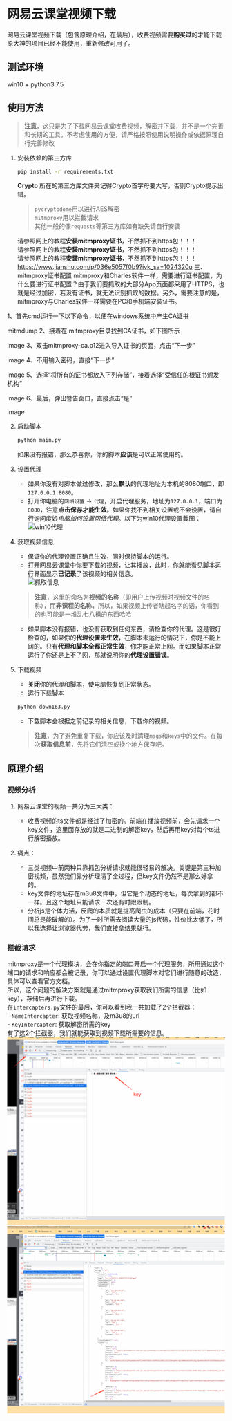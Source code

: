 # 网易云课堂视频下载  
网易云课堂视频下载（包含原理介绍，在最后），收费视频需要**购买过**的才能下载
原大神的项目已经不能使用，重新修改可用了。



## 测试环境  
win10 + python3.7.5



## 使用方法  



> **注意**，这只是为了下载网易云课堂收费视频，解密并下载，并不是一个完善和长期的工具，不考虑使用的方便，请严格按照使用说明操作或依据原理自行完善修改



1. 安装依赖的第三方库  

    ```cmd
    pip install -r requirements.txt
    ```
    **Crypto** 所在的第三方库文件夹记得Crypto首字母要大写，否则Crypto提示出错。

    > `pycryptodome`用以进行AES解密  
    > `mitmproxy`用以拦截请求  
    > 其他一般的像`requests`等第三方库如有缺失请自行安装  

    请参照网上的教程**安装mitmproxy证书**，不然抓不到https包！！！  
    请参照网上的教程**安装mitmproxy证书**，不然抓不到https包！！！  
    请参照网上的教程**安装mitmproxy证书**，不然抓不到https包！！！  
https://www.jianshu.com/p/036e5057f0b9?ivk_sa=1024320u
三、mitmproxy证书配置
mitmproxy和Charles软件一样，需要进行证书配置，为什么要进行证书配置？由于我们要抓取的大部分App页面都采用了HTTPS，也就是经过加密，若没有证书，就无法识别抓取的数据。另外，需要注意的是，mitmproxy与Charles软件一样需要在PC和手机端安装证书。

1、首先cmd运行一下以下命令，以便在windows系统中产生CA证书

mitmdump
2、接着在.mitmproxy目录找到CA证书，如下图所示

image
3、双击mitmproxy-ca.p12进入导入证书的页面，点击“下一步”

image
4、不用输入密码，直接“下一步”

image
5、选择“将所有的证书都放入下列存储”，接着选择“受信任的根证书颁发机构”

image
6、最后，弹出警告窗口，直接点击“是”

image

2. 启动脚本  

    ```cmd
    python main.py
    ```

    如果没有报错，那么恭喜你，你的脚本**应该**是可以正常使用的。  



3. 设置代理  
    - 如果你没有对脚本做过修改，那么**默认**的代理地址为本机的8080端口，即`127.0.0.1:8080`。  
    - 打开你电脑的`网络设置` -> `代理`，开启代理服务，地址为`127.0.0.1`，端口为`8080`，注意**点击保存才能生效**。如果你找不到相关设置或不会设置，请自行询问度娘*电脑如何设置网络代理*。以下为win10代理设置截图：  
    ![win10代理](./images/proxy.png)  



4. 获取视频信息  
    - 保证你的代理设置正确且生效，同时保持脚本的运行。  
    - 打开网易云课堂中你要下载的视频，让其播放，此时，你就能看见脚本运行界面显示**已记录**了该视频的相关信息。  
    ![抓取信息](./images/running.png)  
    > **注意**，这里的命名为**视频的名称**（即用户上传视频时视频文件的名称），而**非课程的名称**，所以，如果视频上传者瞎起名字的话，你看到的也可能是一堆乱七八槽的东西哈哈  
    - 如果脚本没有报错，也没有获取到任何东西，请检查你的代理。这是很好检查的，如果你的**代理设置未生效**，在脚本未运行的情况下，你是不能上网的。只有**代理和脚本全都正常生效**，你才能正常上网。而如果脚本正常运行了你还是上不了网，那就说明你的**代理设置错误**。  



5. 下载视频  
    - **关闭**你的代理和脚本，使电脑恢复到正常状态。
    - 运行下载脚本
    ```cmd
    python down163.py
    ```
    - 下载脚本会根据之前记录的相关信息，下载你的视频。
    > **注意**，为了避免重复下载，你应该及时清理`msgs`和`keys`中的文件。在每次**获取信息前**，先将它们清空或换个地方保存吧。



## 原理介绍  
### 视频分析  
1. 网易云课堂的视频一共分为三大类：  
 
    - 收费视频的ts文件都是经过了加密的。前端在播放视频前，会先请求一个key文件，这里面存放的就是二进制的解密key，然后再用key对每个ts进行解密播放。

2. 痛点：  
    - 三类视频中前两种只靠抓包分析请求就能很轻易的解决。关键是第三种加密视频，虽然我们靠分析理清了全过程，但key文件仍然不是那么好拿的。
    - key文件的地址存在m3u8文件中，但它是个动态的地址，每次拿到的都不一样。且这个地址只能请求一次还有时限限制。
    - 分析js是个体力活，反爬的本质就是提高爬虫的成本（只要在前端，花时间总是能破解的）。为了一时所需去阅读大量的js代码，性价比太低了，所以我选择让浏览器代劳，我们直接拿结果就行。



### 拦截请求  
mitmproxy是一个代理模块，会在你指定的端口开启一个代理服务，所用通过这个端口的请求和响应都会被记录，你可以通过设置代理脚本对它们进行随意的改造，具体可以查看官方文档。  
所以，这个问题的解决方案就是通过mitmproxy获取我们所需的信息（比如key），存储后再进行下载。  
在`intercapters.py`文件的最后，你可以看到我一共加载了2个拦截器：  
    - `NameIntercapter`: 获取视频名称，及m3u8的url  
    - `KeyIntercapter`: 获取解密所需的key  
有了这2个拦截器，我们就能获取到视频下载所需要的信息。  
![抓取位置](./images/a.png)  
![抓取key](./images/b.png)  

